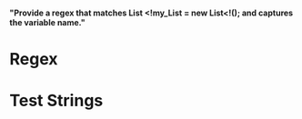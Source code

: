 #### "Provide a regex that matches List<int> <!my_List = new List<int><!(); and captures the variable name."

# Regex

# Test Strings